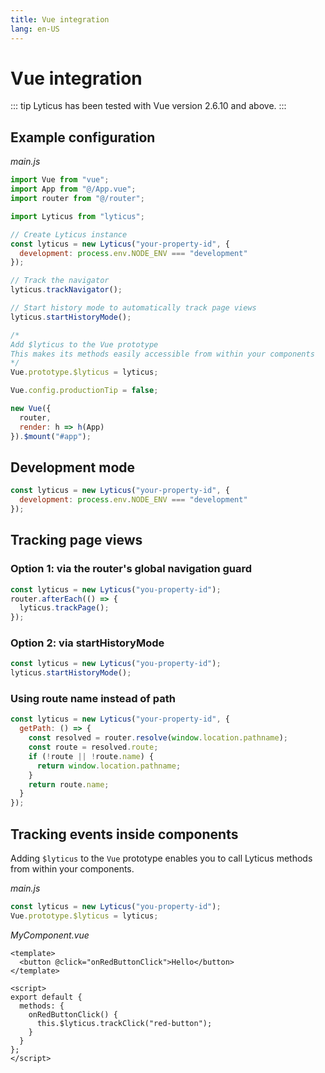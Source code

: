 ```yaml
---
title: Vue integration
lang: en-US
---
```


# Vue integration

::: tip
Lyticus has been tested with Vue version 2.6.10 and above.
:::

## Example configuration

_main.js_

```javascript
import Vue from "vue";
import App from "@/App.vue";
import router from "@/router";

import Lyticus from "lyticus";

// Create Lyticus instance
const lyticus = new Lyticus("your-property-id", {
  development: process.env.NODE_ENV === "development"
});

// Track the navigator
lyticus.trackNavigator();

// Start history mode to automatically track page views
lyticus.startHistoryMode();

/*
Add $lyticus to the Vue prototype
This makes its methods easily accessible from within your components
*/
Vue.prototype.$lyticus = lyticus;

Vue.config.productionTip = false;

new Vue({
  router,
  render: h => h(App)
}).$mount("#app");
```

## Development mode

```javascript
const lyticus = new Lyticus("your-property-id", {
  development: process.env.NODE_ENV === "development"
});
```

## Tracking page views

### Option 1: via the router's global navigation guard

```javascript
const lyticus = new Lyticus("you-property-id");
router.afterEach(() => {
  lyticus.trackPage();
});
```

### Option 2: via startHistoryMode

```javascript
const lyticus = new Lyticus("you-property-id");
lyticus.startHistoryMode();
```

### Using route name instead of path

```javascript
const lyticus = new Lyticus("your-property-id", {
  getPath: () => {
    const resolved = router.resolve(window.location.pathname);
    const route = resolved.route;
    if (!route || !route.name) {
      return window.location.pathname;
    }
    return route.name;
  }
});
```

## Tracking events inside components

Adding `$lyticus` to the `Vue` prototype enables you to call Lyticus methods from within your components.

_main.js_

```javascript
const lyticus = new Lyticus("you-property-id");
Vue.prototype.$lyticus = lyticus;
```

_MyComponent.vue_

```vue
<template>
  <button @click="onRedButtonClick">Hello</button>
</template>

<script>
export default {
  methods: {
    onRedButtonClick() {
      this.$lyticus.trackClick("red-button");
    }
  }
};
</script>
```
